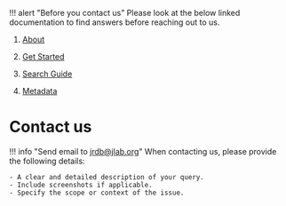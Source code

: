 !!! alert "Before you contact us"
    Please look at the below linked documentation to find answers before reaching out to us.

1. [About](../about/index.md)

2. [Get Started](../user-docs/get-started/get-started.md)

3. [Search Guide](../user-docs/search-guide/search-guide.md) 

4. [Metadata](../user-docs/metadata/index.md)


# Contact us

!!! info "Send email to [jrdb@jlab.org](mailto:jrdb@jlab.org)"
    When contacting us, please provide the following details:
    
    - A clear and detailed description of your query.
    - Include screenshots if applicable.
    - Specify the scope or context of the issue.
